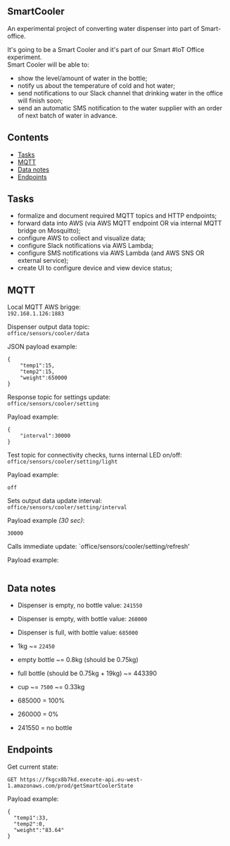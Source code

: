 SmartCooler
-----------

An experimental project of converting water dispenser into part of Smart-office.

It's going to be a Smart Cooler and it's part of our Smart #IoT Office experiment.  
Smart Cooler will be able to:  
- show the level/amount of water in the bottle;
- notify us about the temperature of cold and hot water;
- send notifications to our Slack channel that drinking water in the office will finish soon;
- send an automatic SMS notification to the water supplier with an order of next batch of water in advance.


Contents
--------
- [Tasks](#tasks)
- [MQTT](#mqtt)
- [Data notes](#data-notes)
- [Endpoints](#endpoints)


Tasks
-----
- formalize and document required MQTT topics and HTTP endpoints;
- forward data into AWS (via AWS MQTT endpoint OR via internal MQTT bridge on Mosquitto);
- configure AWS to collect and visualize data;
- configure Slack notifications via AWS Lambda;
- configure SMS notifications via AWS Lambda (and AWS SNS OR external service);
- create UI to configure device and view device status;


MQTT
----

Local MQTT AWS brigge:  
`192.168.1.126:1883`

Dispenser output data topic:  
`office/sensors/cooler/data`

JSON payload example:
```
{  
	"temp1":15,
	"temp2":15,
	"weight":650000
}
```


Response topic for settings update:  
`office/sensors/cooler/setting`

Payload example:
```
{
	"interval":30000
}
```


Test topic for connectivity checks, turns internal LED on/off:  
`office/sensors/cooler/setting/light`

Payload example:
```
off
```


Sets output data update interval:  
`office/sensors/cooler/setting/interval`

Payload example _(30 sec)_:
```
30000
```


Calls immediate update:
`office/sensors/cooler/setting/refresh'

Payload example:
```
```


Data notes
----------
- Dispenser is empty, no bottle value: `241550`
- Dispenser is empty, with bottle value: `260000`
- Dispenser is full, with bottle value: `685000`

- 1kg ~= `22450`
- empty bottle ~= 0.8kg (should be 0.75kg)
- full bottle (should be 0.75kg + 19kg) ~= 443390
- cup ~= `7500` ~= 0.33kg

- 685000 = 100%
- 260000 = 0%
- 241550 = no bottle


Endpoints
---------

Get current state:
```
GET https://fkgcx8b7kd.execute-api.eu-west-1.amazonaws.com/prod/getSmartCoolerState
```

Payload example:
```
{
  "temp1":33,
  "temp2":0,
  "weight":"83.64"
}
```